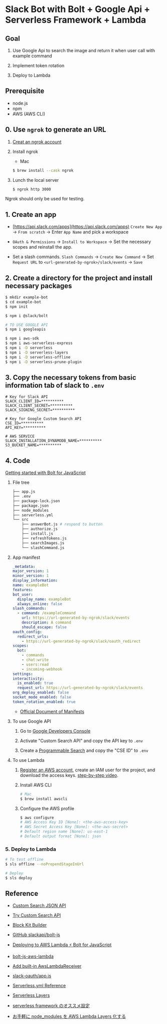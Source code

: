 # Slack Bot with Bolt + Google Api + Serverless Framework + Lambda

## Goal

1. Use Google Api to search the image and return it when user call with example command

2. Implement token rotation

3. Deploy to Lambda

## Prerequisite

- node.js
- npm
- AWS (AWS CLI)

## 0. Use `ngrok` to generate an URL

1. [Creat an ngrok account](https://ngrok.com/)

2. Install ngrok

   - Mac

   ```bash
   $ brew install --cask ngrok
   ```

3. Lunch the local server

   ```bash
   $ ngrok http 3000
   ```

Ngrok should only be used for testing.

## 1. Create an app

- [https://api.slack.com/apps](https://api.slack.com/apps) `Create New App` -> `From scratch` -> Enter `App Name` and pick a workspace

- `OAuth & Permissions` -> `Install to Workspace` -> Set the necessary scopes and reinstall the app.

- Set a slash commands. `Slash Commands` -> `Create New Command` -> Set `Request URL` to `<url-generated-by-ngrok>/slack/events` -> `Save`

## 2. Create a directory for the project and install necessary packages

```bash
$ mkdir example-bot
$ cd example-bot
$ npm init

$ npm i @slack/bolt

# TO USE GOOGLE API
$ npm i googleapis

$ npm i aws-sdk
$ npm i aws-serverless-express
$ npm i -D serverless
$ npm i -D serverless-layers
$ npm i -D serverless-offline
$ npm i -D serverless-prune-plugin
```

## 3. Copy the necessary tokens from basic information tab of slack to `.env`

```.env
# Key for Slack API
SLACK_CLIENT_ID=**********
SLACK_CLIENT_SECRET=**********
SLACK_SIGNING_SECRET=**********

# Key for Google Custom Search API
CSE_ID=**********
API_KEY=**********

# AWS SERVICE
SLACK_INSTALLATION_DYNAMODB_NAME=**********
S3_BUCKET_NAME=**********
```

## 4. Code

[Getting started with Bolt for JavaScript](https://slack.dev/bolt-js/tutorial/getting-started)

1. File tree

   ```bash
   ├── app.js
   ├── .env
   ├── package-lock.json
   ├── package.json
   ├── node_modules
   ├── serverless.yml
   └── src
       ├── answerBot.js # respond to button
       ├── authorize.js
       ├── install.js
       ├── refreshTokens.js
       ├── searchImages.js
       └── slashCommand.js
   ```

2. App manifest

   ```yaml
   _metadata:
   major_version: 1
   minor_version: 1
   display_information:
   name: exampleBot
   features:
   bot_user:
     display_name: exampleBot
     always_online: false
   slash_commands:
     - command: /exampleCommand
       url: https://url-generated-by-ngrok/slack/events
       description: A command
       should_escape: false
   oauth_config:
     redirect_urls:
       - https://url-generated-by-ngrok/slack/oauth_redirect
   scopes:
     bot:
       - commands
       - chat:write
       - users:read
       - incoming-webhook
   settings:
   interactivity:
     is_enabled: true
     request_url: https://url-generated-by-ngrok/slack/events
   org_deploy_enabled: false
   socket_mode_enabled: false
   token_rotation_enabled: true
   ```

   - [Official Document of Manifests](https://api.slack.com/reference/manifests)

3. To use Google API

   1. Go to [Google Developers Console](https://console.cloud.google.com/apis/library?pli=1&project=prefab-hangout-293803)

   2. Activate "Custom Search API" and copy the API key to `.env`

   3. Create a [Programmable Search](https://programmablesearchengine.google.com/cse/create/new) and copy the "CSE ID" to `.env`

4. To use Lambda

   1. [Register an AWS account](https://aws.amazon.com/jp/), create an IAM user for the project, and download the access keys. [step-by-step video](https://www.youtube.com/watch?v=KngM5bfpttA).

   2. Install AWS CLI

      ```bash
      # Mac
      $ brew install awscli
      ```

   3. Configure the AWS profile

      ```bash
      $ aws configure
      # AWS Access Key ID [None]: <the-aws-access-key>
      # AWS Secret Access Key [None]: <the-aws-secret>
      # Default region name [None]: us-east-1
      # Default output format [None]: json
      ```

### 5. Deploy to Lambda

```bash
# To test offline
$ sls offline --noPrependStageInUrl

# Deploy
$ sls deploy
```

## Reference

- [Custom Search JSON API](https://developers.google.com/custom-search/v1/overview)

- [Try Custom Search API](https://developers.google.com/custom-search/v1/reference/rest/v1/cse/list#query-parameters)

- [Block Kit Builder](https://app.slack.com/block-kit-builder/)

- [GitHub slackapi/bolt-js](https://github.com/slackapi/bolt-js)

- [Deploying to AWS Lambda ⚡️ Bolt for JavaScript](https://github.com/slackapi/bolt-js/tree/main/examples/deploy-aws-lambda)

- [bolt-js-aws-lambda](https://github.com/seratch/bolt-js-aws-lambda)

- [Add built-in AwsLambdaReceiver](https://github.com/slackapi/bolt-js/issues/784)

- [slack-oauth/app.js](https://github.com/seratch/bolt-js-aws-lambda/blob/main/example/slack-oauth/app.js)

- [Serverless.yml Reference](https://www.serverless.com/framework/docs/providers/aws/guide/serverless.yml/)

- [Serverless Layers](https://www.serverless.com/plugins/serverless-layers)

- [serverless framework のオススメ設定](https://tech.ga-tech.co.jp/entry/2018/12/12/120000)

- [お手軽に node_modules を AWS Lambda Layers 化する](https://dev.classmethod.jp/articles/serverless-framework-node-modules-to-lambda-layers/)
